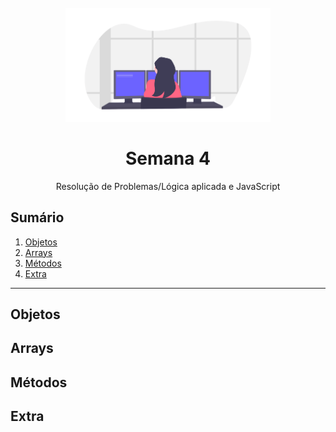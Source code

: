 <h1 align="center">
  <br>
  <img src="assets/woman-code.png" alt="Front-End Checklist" width="328">
  <br>
    <br>
        Semana 4
  <br>
</h1>
<p align="center">Resolução de Problemas/Lógica aplicada e JavaScript<p>

## Sumário

1. [Objetos](#objetos)
2. [Arrays](#arrays)
3. [Métodos](#métodos)
4. [Extra](#extras)

---

## Objetos

## Arrays

## Métodos

## Extra
